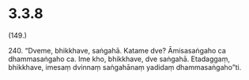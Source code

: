

# 3.3.8



(149.)

240\. “Dveme, bhikkhave, saṅgahā. Katame dve? Āmisasaṅgaho ca dhammasaṅgaho ca. Ime kho, bhikkhave, dve saṅgahā. Etadaggaṃ, bhikkhave, imesaṃ dvinnaṃ saṅgahānaṃ yadidaṃ dhammasaṅgaho”ti.



